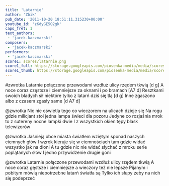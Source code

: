 ```yaml
---
title: 'Latarnie'
author: 'Zbik'
pub_date: '2011-10-20 18:51:11.315230+00:00'
youtube_id: 'zKdyGE5O2gk'
capo_fret: 1
text_authors:
 - 'jacek-kaczmarski'
composers:
 - 'jacek-kaczmarski'
performers:
 - 'jacek-kaczmarski'
score1: scores/latarnie.png
score1_full: https://storage.googleapis.com/piosenka-media/media/scores/latarnie.png
score1_thumb: https://storage.googleapis.com/piosenka-media/media/scores/latarnie.png.180x0_q85_upscale.jpg
---
```


#zwrotka
Latarnie połączone przewodami wzdłuż ulicy rzędem tkwią [d g]
A noce coraz częstsze i ciemniejsze za oknami i po bramach [A7 d]
Resztkami swoich bladych sił niektóre tylko z latarń dziś się tlą [d g]
Inne zgaszono albo z czasem zgasły same [d A7 d]

@zwrotka
Nic nie oświetla tego co wieczorem na ulicach dzieje się
Na rogu gdzie milicjant stoi jedna lampa świeci dla pozoru
Jedyne co rozjaśnia mrok to z sutereny nocne lampki dwie
I z wszystkich okien tępy blask telewizorów

@zwrotka
Jaśnieją obce miasta światłem wziętym sponad naszych ciemnych głów
I wzrok kieruje się w ciemnościach tam gdzie widać wszystko jak na dłoni
A tu gdzie nic nie widać słychać z mroku serie poplątanych słów
I jedno przywidzenie drugie goni

@zwrotka
Latarnie połączone przewodami wzdłuż ulicy rzędem tkwią
A noce coraz gęstsze i ciemniejsze a wieczory też nie lepsze
Pijanym i pobitym mówią niepotrzebne latarń światła są
Tylko ich słupy żeby na nich się podeprzeć